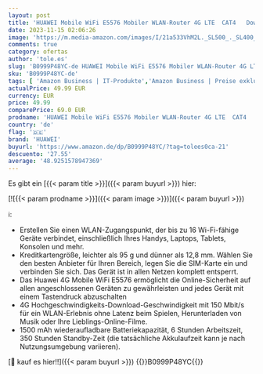 ```yaml
---
layout: post
title: 'HUAWEI Mobile WiFi E5576 Mobiler WLAN-Router 4G LTE  CAT4   Download-Geschwindigkeit bis zu 150 Mbit/s  1500 mAh Akku  Keine Konfiguration erforderlich  tragbares WLAN  Weiß'
date: 2023-11-15 02:06:26
image: 'https://m.media-amazon.com/images/I/21a533VhM2L._SL500_._SL400_.jpg'
comments: true
category: ofertas
author: 'tole.es'
slug: 'B0999P48YC-de HUAWEI Mobile WiFi E5576 Mobiler WLAN-Router 4G LTE CAT4...'
sku: 'B0999P48YC-de'
tags: [ 'Amazon Business | IT-Produkte','Amazon Business | Preise exklusiv für Unternehmen','Arborist Merchandising Root','Computer & Zubehör','Computer & Zubehör Outlet','Computer & Zubehör: Produkte mit Umwelt-Label','Datenspeicher & Netzwerk','IT-Zubehör','Modems','Netzwerkgeräte','Self Service','Special Features Stores','Stores','a4cbee59-f823-40fe-831a-7de64f655f6f_0','a4cbee59-f823-40fe-831a-7de64f655f6f_1301','a4cbee59-f823-40fe-831a-7de64f655f6f_801','e26659c6-d1cd-45cb-800b-2f9b432b8572_0','e26659c6-d1cd-45cb-800b-2f9b432b8572_7201','e26659c6-d1cd-45cb-800b-2f9b432b8572_9901','huawei','🇩🇪', ]
actualPrice: 49.99 EUR
currency: EUR
price: 49.99
comparePrice: 69.0 EUR
prodname: 'HUAWEI Mobile WiFi E5576 Mobiler WLAN-Router 4G LTE  CAT4   Download-Geschwindigkeit bis zu 150 Mbit/s  1500 mAh Akku  Keine Konfiguration erforderlich  tragbares WLAN  Weiß'
country: 'de'
flag: '🇩🇪'
brand: 'HUAWEI'
buyurl: 'https://www.amazon.de/dp/B0999P48YC/?tag=tolees0ca-21'
descuento: '27.55'
average: '48.9251578947369'
---
```


Es gibt ein [{{< param title >}}]({{< param buyurl >}}) hier:

[![{{< param prodname >}}]({{< param image >}})]({{< param buyurl >}})

ℹ️:

- Erstellen Sie einen WLAN-Zugangspunkt, der bis zu 16 Wi-Fi-fähige Geräte verbindet, einschließlich Ihres Handys, Laptops, Tablets, Konsolen und mehr.
- Kreditkartengröße, leichter als 95 g und dünner als 12,8 mm. Wählen Sie den besten Anbieter für Ihren Bereich, legen Sie die SIM-Karte ein und verbinden Sie sich. Das Gerät ist in allen Netzen komplett entsperrt.
- Das Huawei 4G Mobile WiFi E5576 ermöglicht die Online-Sicherheit auf allen angeschlossenen Geräten zu gewährleisten und jedes Gerät mit einem Tastendruck abzuschalten
- 4G Hochgeschwindigkeits-Download-Geschwindigkeit mit 150 Mbit/s für ein WLAN-Erlebnis ohne Latenz beim Spielen, Herunterladen von Musik oder Ihre Lieblings-Online-Filme.
- 1500 mAh wiederaufladbare Batteriekapazität, 6 Stunden Arbeitszeit, 350 Stunden Standby-Zeit (die tatsächliche Akkulaufzeit kann je nach Nutzungsumgebung variieren).

[🛒 kauf es hier!!]({{< param buyurl >}})
{{<world>}}B0999P48YC{{</world>}}
